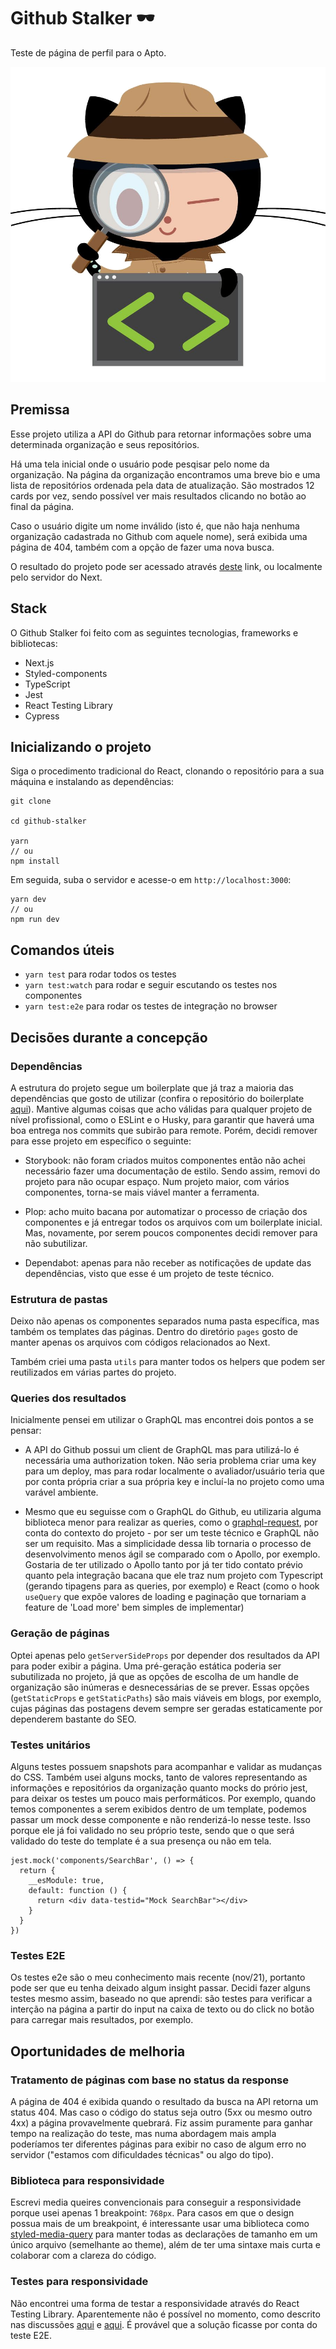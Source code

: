 # Github Stalker 🕶️

Teste de página de perfil para o Apto.

![](/public/img/octocat-detective.png)

## Premissa

Esse projeto utiliza a API do Github para retornar informações sobre uma determinada organização e seus repositórios.

Há uma tela inicial onde o usuário pode pesqisar pelo nome da organização. Na página da organização encontramos uma breve bio e uma lista de repositórios ordenada pela data de atualização. São mostrados 12 cards por vez, sendo possível ver mais resultados clicando no botão ao final da página.

Caso o usuário digite um nome inválido (isto é, que não haja nenhuma organização cadastrada no Github com aquele nome), será exibida uma página de 404, também com a opção de fazer uma nova busca.

O resultado do projeto pode ser acessado através [deste](https://github-stalker.mitestainer.com/) link, ou localmente pelo servidor do Next.

## Stack

O Github Stalker foi feito com as seguintes tecnologias, frameworks e bibliotecas:

- Next.js
- Styled-components
- TypeScript
- Jest
- React Testing Library
- Cypress

## Inicializando o projeto

Siga o procedimento tradicional do React, clonando o repositório para a sua máquina e instalando as dependências:


```
git clone

cd github-stalker

yarn
// ou
npm install
```

Em seguida, suba o servidor e acesse-o em `http://localhost:3000`:

```
yarn dev
// ou
npm run dev
```

## Comandos úteis

- `yarn test` para rodar todos os testes
- `yarn test:watch` para rodar e seguir escutando os testes nos componentes
- `yarn test:e2e` para rodar os testes de integração no browser

## Decisões durante a concepção

### Dependências

A estrutura do projeto segue um boilerplate que já traz a maioria das dependências que gosto de utilizar (confira o repositório do boilerplate [aqui](https://github.com/React-Avancado/boilerplate)). Mantive algumas coisas que acho válidas para qualquer projeto de nível profissional, como o ESLint e o Husky, para garantir que haverá uma boa entrega nos commits que subirão para remote. Porém, decidi remover para esse projeto em específico o seguinte:

- Storybook: não foram criados muitos componentes então não achei necessário fazer uma documentação de estilo. Sendo assim, removi do projeto para não ocupar espaço. Num projeto maior, com vários componentes, torna-se mais viável manter a ferramenta.

- Plop: acho muito bacana por automatizar o processo de criação dos componentes e já entregar todos os arquivos com um boilerplate inicial. Mas, novamente, por serem poucos componentes decidi remover para não subutilizar.

- Dependabot: apenas para não receber as notificações de update das dependências, visto que esse é um projeto de teste técnico.

### Estrutura de pastas

Deixo não apenas os componentes separados numa pasta específica, mas também os templates das páginas. Dentro do diretório `pages` gosto de manter apenas os arquivos com códigos relacionados ao Next.

Também criei uma pasta `utils` para manter todos os helpers que podem ser reutilizados em várias partes do projeto.

### Queries dos resultados

Inicialmente pensei em utilizar o GraphQL mas encontrei dois pontos a se pensar:

- A API do Github possui um client de GraphQL mas para utilizá-lo é necessária uma authorization token. Não seria problema criar uma key para um deploy, mas para rodar localmente o avaliador/usuário teria que por conta própria criar a sua própria key e incluí-la no projeto como uma varável ambiente.

- Mesmo que eu seguisse com o GraphQL do Github, eu utilizaria alguma biblioteca menor para realizar as queries, como o [graphql-request](https://github.com/prisma-labs/graphql-request), por conta do contexto do projeto - por ser um teste técnico e GraphQL não ser um requisito. Mas a simplicidade dessa lib tornaria o processo de desenvolvimento menos ágil se comparado com o Apollo, por exemplo. Gostaria de ter utilizado o Apollo tanto por já ter tido contato prévio quanto pela integração bacana que ele traz num projeto com Typescript (gerando tipagens para as queries, por exemplo) e React (como o hook `useQuery` que expõe valores de loading e paginação que tornariam a feature de 'Load more' bem simples de implementar)

### Geração de páginas

Optei apenas pelo `getServerSideProps` por depender dos resultados da API para poder exibir a página. Uma pré-geração estática poderia ser subutilizada no projeto, já que as opções de escolha de um handle de organização são inúmeras e desnecessárias de se prever. Essas opções (`getStaticProps` e `getStaticPaths`) são mais viáveis em blogs, por exemplo, cujas páginas das postagens devem sempre ser geradas estaticamente por dependerem bastante do SEO.

### Testes unitários

Alguns testes possuem snapshots para acompanhar e validar as mudanças do CSS. Também usei alguns mocks, tanto de valores representando as informações e repositórios da organização quanto mocks do prório jest, para deixar os testes um pouco mais performáticos. Por exemplo, quando temos componentes a serem exibidos dentro de um template, podemos passar um mock desse componente e não renderizá-lo nesse teste. Isso porque ele já foi validado no seu próprio teste, sendo que o que será validado do teste do template é a sua presença ou não em tela.

```
jest.mock('components/SearchBar', () => {
  return {
    __esModule: true,
    default: function () {
      return <div data-testid="Mock SearchBar"></div>
    }
  }
})
```

### Testes E2E

Os testes e2e são o meu conhecimento mais recente (nov/21), portanto pode ser que eu tenha deixado algum insight passar. Decidi fazer alguns testes mesmo assim, baseado no que aprendi: são testes para verificar a interção na página a partir do input na caixa de texto ou do click no botão para carregar mais resultados, por exemplo.

## Oportunidades de melhoria

### Tratamento de páginas com base no status da response

A página de 404 é exibida quando o resultado da busca na API retorna um status 404. Mas caso o código do status seja outro (5xx ou mesmo outro 4xx) a página provavelmente quebrará. Fiz assim puramente para ganhar tempo na realização do teste, mas numa abordagem mais ampla poderíamos ter diferentes páginas para exibir no caso de algum erro no servidor ("estamos com dificuldades técnicas" ou algo do tipo).

### Biblioteca para responsividade

Escrevi media queires convencionais para conseguir a responsividade porque usei apenas 1 breakpoint: `768px`. Para casos em que o design possua mais de um breakpoint, é interessante usar uma biblioteca como [styled-media-query](https://github.com/morajabi/styled-media-query) para manter todas as declarações de tamanho em um único arquivo (semelhante ao theme), além de ter uma sintaxe mais curta e colaborar com a clareza do código.

### Testes para responsividade

Não encontrei uma forma de testar a responsividade através do React Testing Library. Aparentemente não é possível no momento, como descrito nas discussões [aqui](https://stackoverflow.com/a/64393276) e [aqui](https://spectrum.chat/testing-library/help/how-to-test-in-different-screen-sizes-media-query~880bae6f-6bc9-460a-a397-85cbb8fd637e). É provável que a solução ficasse por conta do teste E2E.
